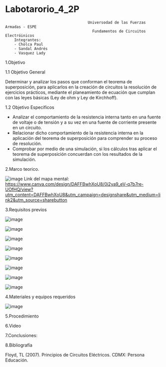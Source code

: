 # Labotarorio_4_2P

                                         Universodad de las Fuerzas Armadas - ESPE
                                           Fundamentos de Circuitos Electróinicos
        Integrantes:
        - Cholca Paul
        - Sandal Andrés
        - Vasquez Lady
 
1.Objetivo

1.1 Objetivo General

Determinar y analizar los pasos que conforman el teorema   de   superposición, para aplicarlos en la creación de circuitos la resolución de ejercicios prácticos, mediante el planeamiento de ecuación que cumplan con las leyes básicas (Ley de ohm y Ley de Kirchhoff).  

1.2 Objetivo  Especificos

- Analizar el comportamiento de la resistencia interna tanto en una fuente de voltaje o de tensión y a su vez en una fuente de corriente presente en un circuito.
- Relacionar dicho comportamiento de la resistencia interna en la aplicación del teorema de superposición para comprender su proceso de resolución.
- Comprobar por medio de una simulación, si los cálculos tras aplicar el teorema de superposición concuerdan con los resultados de la simulación.


2.Marco teorico.

![image](https://user-images.githubusercontent.com/105684550/176568097-9b272cf8-718d-4717-b79f-f1c7412c1c9e.png)
Link del mapa mental: https://www.canva.com/design/DAFFBwhXoU8/0i2ya9_eV-q7b7re-UOfHQ/view?utm_content=DAFFBwhXoU8&utm_campaign=designshare&utm_medium=link2&utm_source=sharebutton 

3.Requisitos previos

![image](https://user-images.githubusercontent.com/105687375/176583360-89152c2e-65c0-44ac-827b-dada90702fc3.png)

![image](https://user-images.githubusercontent.com/105687375/176583474-134ec70a-84d8-4d1e-b9fb-1b777ea532b2.png)

![image](https://user-images.githubusercontent.com/105687375/176583528-bdfa7d08-f0f6-49e5-b4c8-2d90048351a3.png)

![image](https://user-images.githubusercontent.com/105687375/176583566-58c23659-8631-47b3-968f-962e9eedefab.png)

![image](https://user-images.githubusercontent.com/105687375/176583598-2abbbb8f-c566-440a-b852-8a27b7408686.png)

![image](https://user-images.githubusercontent.com/105687375/176583671-ea158df2-1866-4f42-b144-e655f9ea42ea.png)

![image](https://user-images.githubusercontent.com/105687375/176583704-510a116e-0cbf-4117-99a1-72cdca6cffc4.png)

![image](https://user-images.githubusercontent.com/105687375/176583721-70aba312-b52f-4e54-854d-7f5dfda51b18.png)

4.Materiales y equipos requeridos

![image](https://user-images.githubusercontent.com/105684550/176568300-a6bae813-85b6-4c32-b05c-dbf160cfe379.png)

5.Procedimiento



6.Video



7.Conclusiones:


8.Bibliografía

Floyd, TL (2007). Principios de Circuitos Eléctricos. CDMX: Persona Educación.
